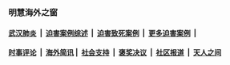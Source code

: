 
### 明慧海外之窗

####  [武汉肺炎](indexes/365.md?t=06110502) &nbsp;|&nbsp;  [迫害案例综述](indexes/328.md?t=06110502) &nbsp;|&nbsp; [迫害致死案例](indexes/277.md?t=06110502)  &nbsp;|&nbsp; [更多迫害案例](indexes/81.md?t=06110502)  &nbsp;|&nbsp; 
####  [时事评论](indexes/19.md?t=06110502) &nbsp;|&nbsp; [海外简讯](indexes/245.md?t=06110502)&nbsp;|&nbsp;  [社会支持](indexes/140.md?t=06110502) &nbsp;|&nbsp; [褒奖决议](indexes/282.md?t=06110502) &nbsp;|&nbsp; [社区报道](indexes/91.md?t=06110502)  &nbsp;|&nbsp; [天人之间](indexes/78.md?t=06110502) 

